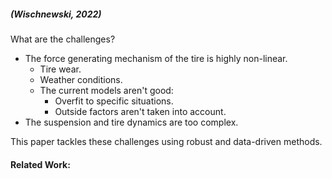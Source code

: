 ##### (Wischnewski, 2022)

What are the challenges?

- The force generating mechanism of the tire is highly non-linear.
	- Tire wear.
	- Weather conditions.
	- The current models aren't good:
		- Overfit to specific situations.
		- Outside factors aren't taken into account.
- The suspension and tire dynamics are too complex.

This paper tackles these challenges using robust and data-driven methods.

#### Related Work:

